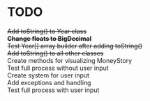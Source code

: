 # TODO
~~Add toString() to Year class~~  
~~**Change floats to BigDecimal**~~  
~~Test Year[] array builder after adding toString()~~  
~~Add toString() to all other classes~~  
Create methods for visualizing MoneyStory  
Test full process without user input  
Create system for user input  
Add exceptions and handling  
Test full process with user input  
